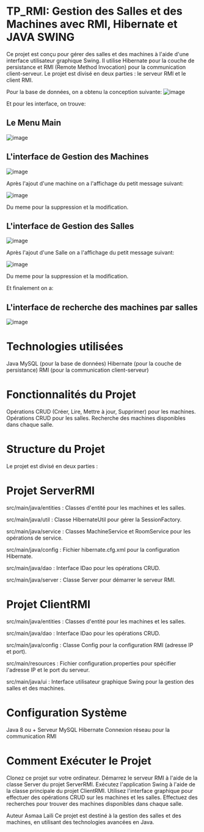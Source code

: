 # TP_RMI: Gestion des Salles et des Machines avec RMI, Hibernate et JAVA SWING 


Ce projet est conçu pour gérer des salles et des machines à l'aide d'une interface utilisateur graphique Swing. Il utilise Hibernate pour la couche de persistance et RMI (Remote Method Invocation) pour la communication client-serveur. Le projet est divisé en deux parties : le serveur RMI et le client RMI.

Pour la base de données, on a obtenu la conception suivante:
![image](https://github.com/A-laili/TP_RMI/assets/147451080/fd490b2b-23c8-498d-a547-f3cbfa0e1072)

Et pour les interface, on trouve: 

 ## Le Menu Main
![image](https://github.com/A-laili/TP_RMI/assets/147451080/cabec067-0a88-4c96-8baf-d3b5600446f3)


## L'interface de Gestion des Machines 
![image](https://github.com/A-laili/TP_RMI/assets/147451080/a1b184e0-428d-49f5-87fe-cad4be5fc1df)

 
 Après l'ajout d'une machine on a l'affichage du petit message suivant:
      
![image](https://github.com/A-laili/TP_RMI/assets/147451080/3b0ad3de-4bb9-4c7c-8f97-c8d4f3fdc6e2)

Du meme pour la suppression et la modification.


## L'interface de Gestion des Salles

![image](https://github.com/A-laili/TP_RMI/assets/147451080/f8669cd8-d602-4725-856f-83fd99998e11)

 Après l'ajout d'une Salle on a l'affichage du petit message suivant:
 
![image](https://github.com/A-laili/TP_RMI/assets/147451080/d1d3801b-cc73-442f-b298-ffdab0e85364)

 
Du meme pour la suppression et la modification.


Et finalement on a:

## L'interface de recherche des machines par salles
![image](https://github.com/A-laili/TP_RMI/assets/147451080/74f7790d-7021-4eaa-b3e3-8fbb7325ebd7)

# Technologies utilisées
Java
MySQL (pour la base de données)
Hibernate (pour la couche de persistance)
RMI (pour la communication client-serveur)

# Fonctionnalités du Projet

Opérations CRUD (Créer, Lire, Mettre à jour, Supprimer) pour les machines.
Opérations CRUD pour les salles.
Recherche des machines disponibles dans chaque salle.

# Structure du Projet
Le projet est divisé en deux parties :

# Projet ServerRMI

src/main/java/entities : Classes d'entité pour les machines et les salles.

src/main/java/util : Classe HibernateUtil pour gérer la SessionFactory.

src/main/java/service : Classes MachineService et RoomService pour les opérations de service.

src/main/java/config : Fichier hibernate.cfg.xml pour la configuration Hibernate.

src/main/java/dao : Interface IDao pour les opérations CRUD.

src/main/java/server : Classe Server pour démarrer le serveur RMI.

# Projet ClientRMI

src/main/java/entities : Classes d'entité pour les machines et les salles.

src/main/java/dao : Interface IDao pour les opérations CRUD.

src/main/java/config : Classe Config pour la configuration RMI (adresse IP et port).

src/main/resources : Fichier configuration.properties pour spécifier l'adresse IP et le port du serveur.

src/main/java/ui : Interface utilisateur graphique Swing pour la gestion des salles et des machines.


# Configuration Système
Java 8 ou +
Serveur MySQL
Hibernate
Connexion réseau pour la communication RMI

# Comment Exécuter le Projet

Clonez ce projet sur votre ordinateur.
Démarrez le serveur RMI à l'aide de la classe Server du projet ServerRMI.
Exécutez l'application Swing à l'aide de la classe principale du projet ClientRMI.
Utilisez l'interface graphique pour effectuer des opérations CRUD sur les machines et les salles.
Effectuez des recherches pour trouver des machines disponibles dans chaque salle.

Auteur
Asmaa Laili
Ce projet est destiné à la gestion des salles et des machines, en utilisant des technologies avancées en Java.


        

        



